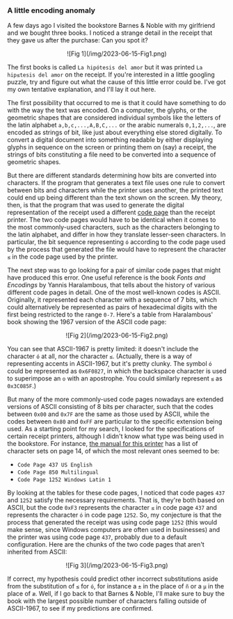 ### A little encoding anomaly

A few days ago I visited the bookstore Barnes & Noble with my girlfriend and we bought three books. I noticed a strange detail in the receipt that they gave us after the purchase: Can you spot it?

<center>![Fig 1](/img/2023-06-15-Fig1.png)</center>

The first books is called <code>La hipótesis del amor</code> but it was printed <code>La hip≤tesis del amor</code> on the receipt. If you're interested in a little googling puzzle, try and figure out what the cause of this little error could be. I've got my own tentative explanation, and I'll lay it out here.

The first possibility that occurred to me is that it could have something to do with the way the text was encoded. On a computer, the glyphs, or the geometric shapes that are considered individual symbols like the letters of the latin alphabet <code>a,b,c,...,A,B,C,...</code> or the arabic numerals <code>0,1,2,...</code>, are encoded as strings of bit, like just about everything else stored digitally. To convert a digital document into something readable by either displaying glyphs in sequence on the screen or printing them on (say) a receipt, the strings of bits constituting a file need to be converted into a sequence of geometric shapes. 

But there are different standards determining how bits are converted into characters. If the program that generates a text file uses one rule to convert between bits and characters while the printer uses another, the printed text could end up being different than the text shown on the screen. My theory, then, is that the program that was used to generate the digital representation of the receipt used a different [code page](https://en.wikipedia.org/wiki/Code_page) than the receipt printer. The two code pages would have to be identical when it comes to the most commonly-used characters, such as the characters belonging to the latin alphabet, and differ in how they translate lesser-seen characters. In particular, the bit sequence representing <code>ó</code> according to the code page used by the process that generated the file would have to represent the character <code>≤</code> in the code page used by the printer.

The next step was to go looking for a pair of similar code pages that might have produced this error. One useful reference is the book *Fonts and Encodings* by Yannis Haralambous, that tells about the history of various different code pages in detail. One of the most well-known codes is ASCII. Originally, it represented each character with a sequence of $7$ bits, which could alternatively be represented as pairs of hexadecimal digits with the first being restricted to the range <code>0-7</code>. Here's a table from Haralambous' book showing the 1967 version of the ASCII code page:

<center>![Fig 2](/img/2023-06-15-Fig2.png)</center>

You can see that ASCII-1967 is pretty limited: it doesn't include the character <code>ó</code> at all, nor the character <code>≤</code>. (Actually, there is a way of representing accents in ASCII-1967, but it's pretty clunky. The symbol <code>ó</code> could be represented as <code>0x6F0827</code>, in which the backspace character is used to superimpose an <code>o</code> with an apostrophe. You could similarly represent <code>≤</code> as <code>0x3C085F</code>.)

But many of the more commonly-used code pages nowadays are extended versions of ASCII consisting of $8$ bits per character, such that the codes between <code>0x00</code> and <code>0x7F</code> are the same as those used by ASCII, while the codes between <code>0x80</code> and <code>0xFF</code> are particular to the specific extension being used. As a starting point for my search, I looked for the specifications of certain receipt printers, although I didn't know what type was being used in the bookstore. For instance, [the manual for this printer](http://h10032.www1.hp.com/ctg/Manual/c06524613.pdf) has a list of character sets on page 14, of which the most relevant ones seemed to be:

- <code>Code Page 437 US English</code>
- <code>Code Page 850 Multilingual</code>
- <code>Code Page 1252 Windows Latin 1</code>

By looking at the tables for these code pages, I noticed that code pages <code>437</code> and <code>1252</code> satisfy the necessary requirements. That is, they're both based on ASCII, but the code <code>0xF3</code> represents the character <code>≤</code> in code page <code>437</code> and represents the character <code>ó</code> in code page <code>1252</code>. So, my conjecture is that the process that generated the receipt was using code page <code>1252</code> (this would make sense, since Windows computers are often used in businesses) and the printer was using code page <code>437</code>, probably due to a default configuration. Here are the chunks of the two code pages that aren't inherited from ASCII:

<center>![Fig 3](/img/2023-06-15-Fig3.png)</center>

If correct, my hypothesis could predict other incorrect substitutions aside from the substitution of <code>≤</code> for <code>ó</code>, for instance a <code>±</code> in the place of <code>ñ</code> or a <code>µ</code> in the place of <code>æ</code>. Well, if I go back to that Barnes & Noble, I'll make sure to buy the book with the largest possible number of characters falling outside of ASCII-1967, to see if my predictions are confirmed.
